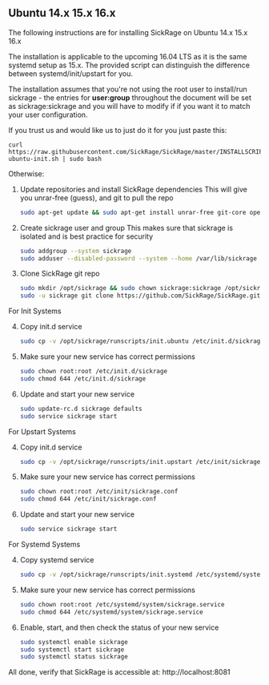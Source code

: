 ## Ubuntu 14.x 15.x 16.x
The following instructions are for installing SickRage on Ubuntu 14.x 15.x 16.x
 
The installation is applicable to the upcoming 16.04 LTS as it is the same systemd setup as 15.x. The provided script can distinguish the difference between systemd/init/upstart for you. 
 
The installation assumes that you're not using the root user to install/run sickrage - the entries for **user:group** throughout the document will be set as sickrage:sickrage and you will have to modify if if you want it to match your user configuration.
 
If you trust us and would like us to just do it for you just paste this:

	curl https://raw.githubusercontent.com/SickRage/SickRage/master/INSTALLSCRIPTS/debian-ubuntu-init.sh | sudo bash
	
Otherwise:
 
1. Update repositories and install SickRage dependencies
    This will give you unrar-free (guess), and git to pull the repo
 
   ```bash
   sudo apt-get update && sudo apt-get install unrar-free git-core openssl libssl-dev python2.7
   ```
 
2. Create sickrage user and group
    This makes sure that sickrage is isolated and is best practice for security
   
    ```bash
    sudo addgroup --system sickrage
    sudo adduser --disabled-password --system --home /var/lib/sickrage --gecos "SickRage" --ingroup sickrage sickrage
    ```
   
3. Clone SickRage git repo
 
    ```bash
    sudo mkdir /opt/sickrage && sudo chown sickrage:sickrage /opt/sickrage
    sudo -u sickrage git clone https://github.com/SickRage/SickRage.git /opt/sickrage
    ```

For Init Systems
	
4. Copy init.d service
 
    ```bash
    sudo cp -v /opt/sickrage/runscripts/init.ubuntu /etc/init.d/sickrage
    ```
 
5. Make sure your new service has correct permissions
 
    ```bash
    sudo chown root:root /etc/init.d/sickrage
    sudo chmod 644 /etc/init.d/sickrage
    ```
 
6. Update and start your new service
   
    ```bash
    sudo update-rc.d sickrage defaults
	sudo service sickrage start
    ```
	
For Upstart Systems

4. Copy init.d service
 
    ```bash
    sudo cp -v /opt/sickrage/runscripts/init.upstart /etc/init/sickrage.conf
    ```

5. Make sure your new service has correct permissions
 
    ```bash
    sudo chown root:root /etc/init/sickrage.conf
    sudo chmod 644 /etc/init/sickrage.conf
    ```

6. Update and start your new service
   
    ```bash
    sudo service sickrage start
    ```

For Systemd Systems

4. Copy systemd service
 
    ```bash
    sudo cp -v /opt/sickrage/runscripts/init.systemd /etc/systemd/system/sickrage.service
    ```
 
5. Make sure your new service has correct permissions
 
    ```bash
    sudo chown root:root /etc/systemd/system/sickrage.service
    sudo chmod 644 /etc/systemd/system/sickrage.service
    ```
 
6. Enable, start, and then check the status of your new service
   
    ```bash
    sudo systemctl enable sickrage
    sudo systemctl start sickrage
    sudo systemctl status sickrage
    ```

All done, verify that SickRage is accessible at: http://localhost:8081
